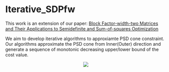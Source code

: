 # Iterative_SDPfw

This work is an extension of our paper: [Block Factor-width-two Matrices and Their Applications to Semidefinite and Sum-of-squares Optimization](https://arxiv.org/abs/1909.11076)

We aim to develop iterative algorithms to approxiamte PSD cone constraint. 
Our algorithms approximate the PSD cone from Inner(Outer) direction and generate a sequence of monotonic decreasing upper/lower bound of the cost value. 
<p align="center">
<img  src="https://user-images.githubusercontent.com/86756536/163081392-e0120b87-d4ff-4d5d-8cc8-05e02096a69b.png">
</p>
